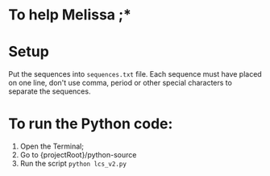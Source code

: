 # To help Melissa ;*

# Setup
Put the sequences into `sequences.txt` file. Each sequence must have placed on one line, don't use comma, period or other special characters to separate the sequences.

# To run the Python code:
1. Open the Terminal;
2. Go to {projectRoot}/python-source
3. Run the script `python lcs_v2.py`
